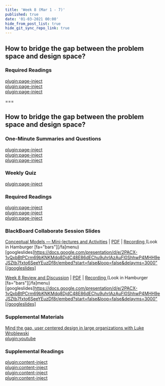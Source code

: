 ```yaml
---
title: 'Week 8 (Mar 1 - 7)'
published: true
date: '01-03-2021 00:00'
hide_from_post_list: true
hide_git_sync_repo_link: true
---
```


## How to bridge the gap between the problem space and design space?

### Required Readings  
[plugin:page-inject](../../weekly-readings/week-08-1?template=partials/embedlycardlinkonly)  
[plugin:page-inject](../../weekly-readings/week-08-2?template=partials/embedlycardlinkonly)  
[plugin:page-inject](../../weekly-readings/week-08-3?template=partials/embedlycardlinkonly)  

===

## **How to bridge the gap between the problem space and design space?**

### One-Minute Summaries and Questions  
[plugin:page-inject](../../lms-assignments/one-minute-summaries/week-08-1)  
[plugin:page-inject](../../lms-assignments/one-minute-summaries/week-08-2)  
[plugin:page-inject](../../lms-assignments/one-minute-summaries/week-08-3)  

### Weekly Quiz
[plugin:page-inject](../../lms-assignments/weekly-review-quizzes/week-08)  

### Required Readings  
[plugin:page-inject](../../weekly-readings/week-08-1?template=partials/embedlycardlinkonly)  
[plugin:page-inject](../../weekly-readings/week-08-2?template=partials/embedlycardlinkonly)  
[plugin:page-inject](../../weekly-readings/week-08-3?template=partials/embedlycardlinkonly)  

### BlackBoard Collaborate Session Slides
[Conceptual Models — Mini-lectures and Activities](https://docs.google.com/presentation/d/e/2PACX-1vQxbBtPCrm69bKNKMdq8DjdC48E86dEChu9uhrlAzAuFl0ShhwP4MHH9eJSZtb7fxto6SeeYEuzDf8r/pub?start=false&loop=false&delayms=3000) | [PDF](#) | [Recording ](https://canvas.sfu.ca/courses/56304/external_tools/3544) (Look in Hamburger [fa="bars"][/fa]menu)
[googleslides]https://docs.google.com/presentation/d/e/2PACX-1vQxbBtPCrm69bKNKMdq8DjdC48E86dEChu9uhrlAzAuFl0ShhwP4MHH9eJSZtb7fxto6SeeYEuzDf8r/embed?start=false&loop=false&delayms=3000"[/googleslides]

[Week 8 Review and Discussion](https://docs.google.com/presentation/d/e/2PACX-1vQxbBtPCrm69bKNKMdq8DjdC48E86dEChu9uhrlAzAuFl0ShhwP4MHH9eJSZtb7fxto6SeeYEuzDf8r/pub?start=false&loop=false&delayms=3000) | [PDF](#) | [Recording ](https://canvas.sfu.ca/courses/56304/external_tools/3544) (Look in Hamburger [fa="bars"][/fa]menu)
[googleslides]https://docs.google.com/presentation/d/e/2PACX-1vQxbBtPCrm69bKNKMdq8DjdC48E86dEChu9uhrlAzAuFl0ShhwP4MHH9eJSZtb7fxto6SeeYEuzDf8r/embed?start=false&loop=false&delayms=3000"[/googleslides]

### Supplemental Materials  
[Mind the gap, user centered design in large organizations with Luke Wroblewski](https://www.youtube.com/watch?v=mAiNdU1go1A)  
[plugin:youtube](https://www.youtube.com/watch?v=mAiNdU1go1A)

### Supplemental Readings  
[plugin:content-inject](../../ux-techniques-guide/how-to-bridge-the-gap-between-the-problem-space-and-design-space/cognitive-psychology)  
[plugin:content-inject](../../ux-techniques-guide/how-to-bridge-the-gap-between-the-problem-space-and-design-space/conceptual-models)   
[plugin:content-inject](../../ux-techniques-guide/how-to-bridge-the-gap-between-the-problem-space-and-design-space/emotional-design)   
[plugin:content-inject](../../ux-techniques-guide/how-to-bridge-the-gap-between-the-problem-space-and-design-space/inclusive-design)   
